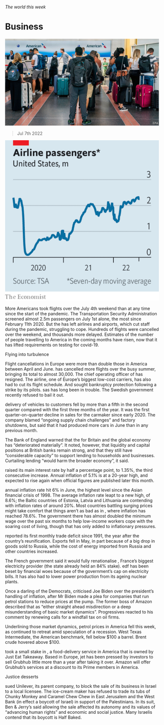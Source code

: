 ###### The world this week

# Business 

#####  

![image](images/20220709_WWP501.jpg) 

> Jul 7th 2022 

![image](images/20220709_WWC111.png) 


More Americans took flights over the July 4th weekend than at any time since the start of the pandemic. The Transportation Security Administration screened almost 2.5m passengers on July 1st alone, the most since February 11th 2020. But the  has left airlines and airports, which cut staff during the pandemic, struggling to cope. Hundreds of flights were cancelled over the weekend, and thousands more delayed. Estimates of the number of people travelling to America in the coming months have risen, now that it has lifted requirements on testing for covid-19. 

Flying into turbulence

Flight cancellations in Europe were more than double those in America between April and June.  has cancelled more flights over the busy summer, bringing its total to almost 30,000. The chief operating officer of  has resigned. The airline, one of Europe’s biggest low-cost carriers, has also had to cut its flight schedule. And  sought bankruptcy protection following a strike by its pilots. sas has long been in trouble. The Swedish government recently refused to bail it out. 

 delivery of vehicles to customers fell by more than a fifth in the second quarter compared with the first three months of the year. It was the first quarter-on-quarter decline in sales for the carmaker since early 2020. The company blamed “ongoing supply chain challenges” and factory shutdowns, but said that it had produced more cars in June than in any previous month. 

The Bank of England warned that the  for Britain and the global economy has “deteriorated materially”. It noted, however, that liquidity and capital positions at British banks remain strong, and that they still have “considerable capacity” to support lending to households and businesses. Curtailing lending “would harm the broader economy”, it said. 

 raised its main interest rate by half a percentage point, to 1.35%, the third consecutive increase. Annual inflation of 5.1% is at a 20-year high, and expected to rise again when official figures are published later this month.

 annual inflation rate hit 6% in June, the highest level since the Asian financial crisis of 1998. The  average inflation rate leapt to a new high, of 8.6%; the Baltic countries of Estonia, Latvia and Lithuania are contending with inflation rates of around 20%. Most countries battling surging prices might take comfort that things aren’t as bad as in , where inflation has reached 78.6%. The government there has almost doubled the minimum wage over the past six months to help low-income workers cope with the soaring cost of living, though that has only added to inflationary pressures. 

 reported its first monthly trade deficit since 1991, the year after the country’s reunification. Exports fell in May, in part because of a big drop in goods sold to Russia, while the cost of energy imported from Russia and other countries increased. 

The French government said it would fully renationalise , France’s biggest electricity provider (the state already held an 84% stake). edf has been beset by financial woes because of the government’s cap on electricity bills. It has also had to lower power production from its ageing nuclear plants. 

Once a darling of the Democrats,  criticised Joe Biden over the president’s handling of inflation, after Mr Biden made a plea for companies that run petrol stations to reduce prices at the pump. The former boss of Amazon described that as “either straight ahead misdirection or a deep misunderstanding of basic market dynamics”. Progressives reacted to his comment by renewing calls for a windfall tax on oil firms. 

Underlining those market dynamics, petrol prices in America fell this week, as  continued to retreat amid speculation of a recession. West Texas Intermediate, the American benchmark, fell below $100 a barrel. Brent crude hovered above $100.

 took a small stake in , a food-delivery service in America that is owned by Just Eat Takeaway. Based in Europe, jet has been pressed by investors to sell Grubhub little more than a year after taking it over. Amazon will offer Grubhub’s services at a discount to its Prime members in America. 

Justice desserts

 sued Unilever, its parent company, to block the sale of its business in Israel to a local licensee. The ice-cream maker has refused to trade its tubs of Chunky Monkey and Caramel Chew Chew in East Jerusalem and the West Bank (in effect a boycott of Israel) in support of the Palestinians. In its suit, Ben &amp; Jerry’s said allowing the sale affected its autonomy and its values of “advancing human rights” and economic and social justice. Many Israelis contend that its boycott is Half Baked. 

